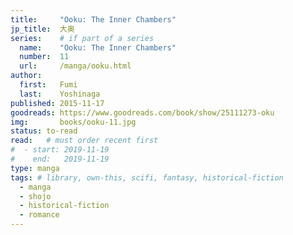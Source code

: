```yaml
---
title:     "Ooku: The Inner Chambers"
jp_title:  大奥
series:    # if part of a series
  name:    "Ooku: The Inner Chambers"
  number:  11
  url:     /manga/ooku.html
author: 
  first:   Fumi  
  last:    Yoshinaga
published: 2015-11-17 
goodreads: https://www.goodreads.com/book/show/25111273-oku
img:       books/ooku-11.jpg
status: to-read
read:   # must order recent first
#  - start: 2019-11-19  
#    end:   2019-11-19 
type: manga
tags: # library, own-this, scifi, fantasy, historical-fiction
  - manga
  - shojo
  - historical-fiction
  - romance
---
```


